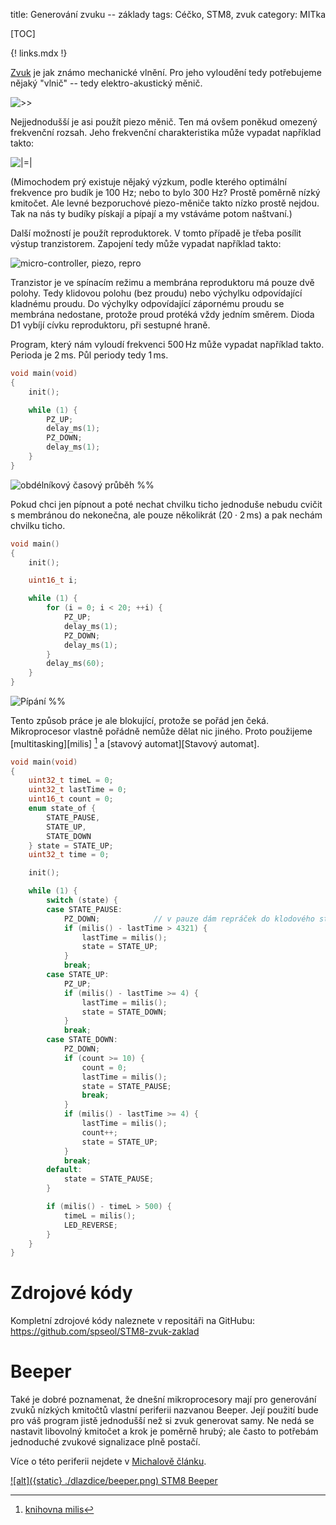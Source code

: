 title: Generování zvuku -- základy
tags: Céčko, STM8, zvuk
category: MITka

[TOC]

{! links.mdx !}

[Zvuk](https://cs.wikipedia.org/wiki/Zvuk) je jak známo mechanické vlnění.
Pro jeho vyloudění tedy potřebujeme nějaký "vlnič" -- tedy elektro-akustický
měnič. 

![>>]({static}./img/piezo_obr.png)

Nejjednodušší je asi použít piezo měnič. Ten má ovšem poněkud omezený
frekvenční rozsah. Jeho frekvenční charakteristika může vypadat například
takto:

![|=|]({static}./img/piezo_f_ch.png)

(Mimochodem prý existuje nějaký výzkum, podle kterého optimální frekvence pro
budík je 100 Hz; nebo to bylo 300 Hz? Prostě poměrně nízký kmitočet. Ale levné
bezporuchové piezo-měniče takto nízko prostě nejdou. Tak na nás ty budíky
pískají a pípají a my vstáváme potom naštvaní.)

Další možností je použít reproduktorek. V tomto případě je třeba posílit výstup
tranzistorem. Zapojení tedy může vypadat například takto: 

![micro-controller, piezo, repro]({static}./img/stm8-zvuk-1.png)

Tranzistor je ve spínacím režimu a membrána reproduktoru má pouze dvě polohy.
Tedy klidovou polohu (bez proudu) nebo výchylku odpovídající kladnému proudu.
Do výchylky odpovídající zápornému proudu se membrána nedostane, protože proud
protéká vždy jedním směrem. Dioda D1 vybíjí cívku reproduktoru, při sestupné
hraně.

Program, který nám vyloudí frekvenci $500\,\mathrm{Hz}$ může vypadat například takto. 
Perioda je $2\,\mathrm{ms}$. Půl periody tedy $1\,\mathrm{ms}$.



```c
void main(void)
{
    init();

    while (1) {
        PZ_UP;
        delay_ms(1);
        PZ_DOWN;
        delay_ms(1);
    }
}
```

![obdélníkový časový průběh %%]({static}./img/obdelnik.png)

Pokud chci jen pípnout a poté nechat chvilku ticho jednoduše nebudu cvičit s
membránou do nekonečna, ale pouze několikrát ($20 \cdot 2\,\mathrm{ms}$) a pak nechám chvilku
ticho.

```c
void main()
{
    init();

    uint16_t i;

    while (1) {
        for (i = 0; i < 20; ++i) {
            PZ_UP;
            delay_ms(1);
            PZ_DOWN;
            delay_ms(1);
        }
        delay_ms(60);
    }
}
```

![Pípání %%]({static}./img/pipani.png)

Tento způsob práce je ale blokující, protože se pořád jen čeká. Mikroprocesor
vlastně pořádně nemůže dělat nic jiného. Proto použijeme 
[multitasking][milis] [^1] a [stavový automat][Stavový automat].

[^1]: [knihovna milis](https://github.com/spseol/start-stm8/blob/main/src/milis.c)


```c
void main(void)
{
    uint32_t timeL = 0;
    uint32_t lastTime = 0;
    uint16_t count = 0;
    enum state_of {
        STATE_PAUSE,
        STATE_UP,
        STATE_DOWN
    } state = STATE_UP;
    uint32_t time = 0;

    init();

    while (1) {
        switch (state) {
        case STATE_PAUSE:
            PZ_DOWN;            // v pauze dám repráček do klodového stavu
            if (milis() - lastTime > 4321) {
                lastTime = milis();
                state = STATE_UP;
            }
            break;
        case STATE_UP:
            PZ_UP;
            if (milis() - lastTime >= 4) {
                lastTime = milis();
                state = STATE_DOWN;
            }
            break;
        case STATE_DOWN:
            PZ_DOWN;
            if (count >= 10) {
                count = 0;
                lastTime = milis();
                state = STATE_PAUSE;
                break;
            }
            if (milis() - lastTime >= 4) {
                lastTime = milis();
                count++;
                state = STATE_UP;
            }
            break;
        default:
            state = STATE_PAUSE;
        }

        if (milis() - timeL > 500) {
            timeL = milis();
            LED_REVERSE;
        }
    }
}

```

Zdrojové kódy
=====================

Kompletní zdrojové kódy naleznete v repositáři na GitHubu:   
<https://github.com/spseol/STM8-zvuk-zaklad>


Beeper
=======================

Také je dobré poznamenat, že dnešní mikroprocesory mají pro generování zvuků nízkých
kmitočtů vlastní periferii nazvanou Beeper. Její použití bude pro váš program jistě 
jednodušší než si zvuk generovat samy. Ne nedá se nastavit libovolný kmitočet a krok je 
poměrně hrubý; ale často to potřebám jednoduché zvukové signalizace plně postačí.

Více o této periferii nejdete 
v [Michalově článku](http://elektromys.eu/clanky/stm8_17_beeper/clanek.html).


<div markdown="1" class="dlazdice">

[
![alt]({static} ./dlazdice/beeper.png)
STM8 Beeper
](http://elektromys.eu/clanky/stm8_17_beeper/clanek.html)

</div>
